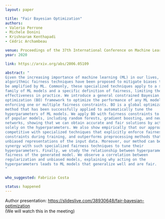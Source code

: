 ```yaml
---
layout: paper

title: "Fair Bayesian Optimization"
authors:
- Valerio Perrone
- Michele Donini
- Krishnaram Kenthapadi
- Cédric Archambeau

venue: Proceedings of the 37th International Conference on Machine Learning
year: 2020

link: https://arxiv.org/abs/2006.05109

abstract: "
Given the increasing importance of machine learning (ML) in our lives, 
algorithmic fairness techniques have been proposed to mitigate biases that can
be amplified by ML. Commonly, these specialized techniques apply to a single
family of ML models and a specific definition of fairness, limiting their
effectiveness in practice. We introduce a general constrained Bayesian
optimization (BO) framework to optimize the performance of any ML model while
enforcing one or multiple fairness constraints. BO is a global optimization
method that has been successfully applied to automatically tune the 
hyperparameters of ML models. We apply BO with fairness constraints to a range
of popular models, including random forests, gradient boosting, and neural 
networks, showing that we can obtain accurate and fair solutions by acting 
solely on the hyperparameters. We also show empirically that our approach is 
competitive with specialized techniques that explicitly enforce fairness 
constraints during training, and outperforms preprocessing methods that learn
unbiased representations of the input data. Moreover, our method can be used in
synergy with such specialized fairness techniques to tune their 
hyperparameters. Finally, we study the relationship between hyperparameters and
fairness of the generated model. We observe a correlation between 
regularization and unbiased models, explaining why acting on the 
hyperparameters leads to ML models that generalize well and are fair. 
"

who_suggested: Fabrizio Costa

status: happened
---
```

Author presentation: <https://slideslive.com/38930648/fair-bayesian-optimization><br/>
(We will watch this in the meeting)